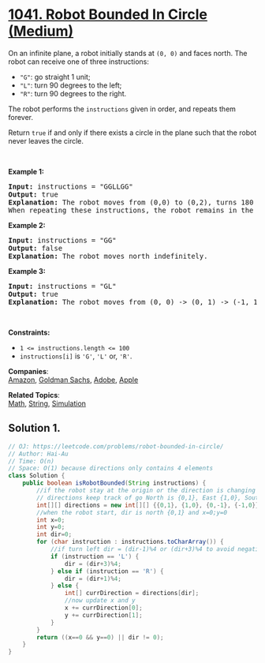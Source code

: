 # [1041. Robot Bounded In Circle (Medium)](https://leetcode.com/problems/robot-bounded-in-circle/)

<p>On an infinite plane, a robot initially stands at <code>(0, 0)</code> and faces north. The robot can receive one of three instructions:</p>

<ul>
	<li><code>"G"</code>: go straight 1 unit;</li>
	<li><code>"L"</code>: turn 90 degrees to the left;</li>
	<li><code>"R"</code>: turn 90 degrees to the right.</li>
</ul>

<p>The robot performs the <code>instructions</code> given in order, and repeats them forever.</p>

<p>Return <code>true</code> if and only if there exists a circle in the plane such that the robot never leaves the circle.</p>

<p>&nbsp;</p>
<p><strong>Example 1:</strong></p>

<pre><strong>Input:</strong> instructions = "GGLLGG"
<strong>Output:</strong> true
<strong>Explanation:</strong> The robot moves from (0,0) to (0,2), turns 180 degrees, and then returns to (0,0).
When repeating these instructions, the robot remains in the circle of radius 2 centered at the origin.</pre>

<p><strong>Example 2:</strong></p>

<pre><strong>Input:</strong> instructions = "GG"
<strong>Output:</strong> false
<strong>Explanation:</strong> The robot moves north indefinitely.</pre>

<p><strong>Example 3:</strong></p>

<pre><strong>Input:</strong> instructions = "GL"
<strong>Output:</strong> true
<strong>Explanation:</strong> The robot moves from (0, 0) -&gt; (0, 1) -&gt; (-1, 1) -&gt; (-1, 0) -&gt; (0, 0) -&gt; ...</pre>

<p>&nbsp;</p>
<p><strong>Constraints:</strong></p>

<ul>
	<li><code>1 &lt;= instructions.length &lt;= 100</code></li>
	<li><code>instructions[i]</code> is <code>'G'</code>, <code>'L'</code> or, <code>'R'</code>.</li>
</ul>

**Companies**:  
[Amazon](https://leetcode.com/company/amazon), [Goldman Sachs](https://leetcode.com/company/goldman-sachs), [Adobe](https://leetcode.com/company/adobe), [Apple](https://leetcode.com/company/apple)

**Related Topics**:  
[Math](https://leetcode.com/tag/math/), [String](https://leetcode.com/tag/string/), [Simulation](https://leetcode.com/tag/simulation/)

## Solution 1.

```Java
// OJ: https://leetcode.com/problems/robot-bounded-in-circle/
// Author: Hai-Au
// Time: O(n)
// Space: O(1) because directions only contains 4 elements
class Solution {
    public boolean isRobotBounded(String instructions) {
        //if the robot stay at the origin or the direction is changing after the series of instructions -> true
        // directions keep track of go North is {0,1}, East {1,0}, South {0,-1} West{-1,0}
        int[][] directions = new int[][] {{0,1}, {1,0}, {0,-1}, {-1,0}};
        //when the robot start, dir is north {0,1} and x=0;y=0
        int x=0;
        int y=0;
        int dir=0;
        for (char instruction : instructions.toCharArray()) {
            //if turn left dir = (dir-1)%4 or (dir+3)%4 to avoid negative
            if (instruction == 'L') {
                dir = (dir+3)%4;
            } else if (instruction == 'R') {
                dir = (dir+1)%4;
            } else {
                int[] currDirection = directions[dir];
                //now update x and y
                x += currDirection[0];
                y += currDirection[1];
            }
        }
        return ((x==0 && y==0) || dir != 0);
    }
}

```
